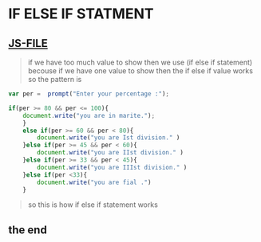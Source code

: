 #  IF ELSE IF STATMENT
[JS-FILE](../js/15-If-else-If-in%20javascript.js)
---
>if we have too much value to show then we use (if else if statement) becouse if we have one value to show then the if else if value works so the pattern is

```javascript 
var per =  prompt("Enter your percentage :");

if(per >= 80 && per <= 100){
    document.write("you are in marite.");
    } 
    else if(per >= 60 && per < 80){
        document.write("you are Ist division." )
    }else if(per >= 45 && per < 60){
        document.write("you are IIst division." )
    }else if(per >= 33 && per < 45){
        document.write("you are IIIst division." )
    }else if(per <33){
        document.write("you are fial .")
    }  
```
>so this is how if else if statement works

##  the end